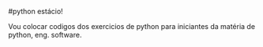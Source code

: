 #python estácio!


Vou colocar codigos dos exercicios de python para iniciantes da matéria de python, eng. software.
